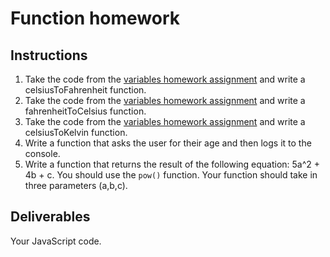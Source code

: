 # Function homework

## Instructions

1. Take the code from the [variables homework assignment](https://github.com/dopeboy/Scripted-Curriculum/tree/master/units/4-javascript/lessons/1-variable/homework) and write a celsiusToFahrenheit function.
2. Take the code from the [variables homework assignment](https://github.com/dopeboy/Scripted-Curriculum/tree/master/units/4-javascript/lessons/1-variable/homework) and write a fahrenheitToCelsius function.
3. Take the code from the [variables homework assignment](https://github.com/dopeboy/Scripted-Curriculum/tree/master/units/4-javascript/lessons/1-variable/homework) and write a celsiusToKelvin function.
4. Write a function that asks the user for their age and then logs it to the console.
5. Write a function that returns the result of the following equation: 5a^2 + 4b + c. You should use the `pow()` function. Your function should take in three parameters (a,b,c).

## Deliverables

Your JavaScript code.
